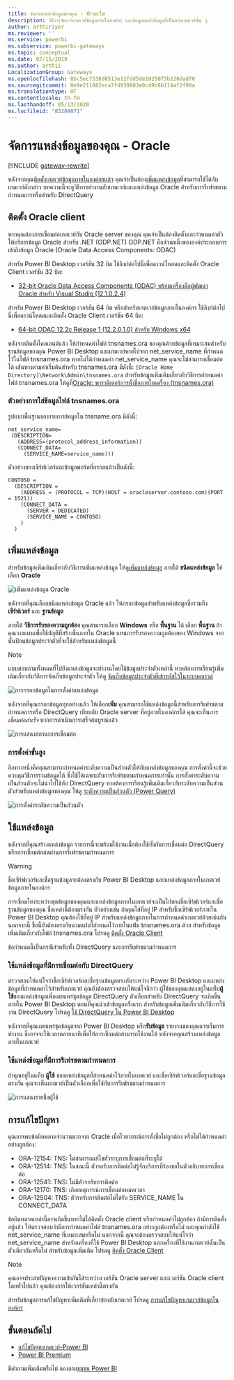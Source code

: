 ```yaml
---
title: จัดการแหล่งข้อมูลของคุณ - Oracle
description: วิธีการจัดการเกตเวย์ข้อมูลภายในองค์กร และข้อมูลแหล่งข้อมูลที่เป็นของเกตเวย์นั้น ๆ
author: arthiriyer
ms.reviewer: ''
ms.service: powerbi
ms.subservice: powerbi-gateways
ms.topic: conceptual
ms.date: 07/15/2019
ms.author: arthii
LocalizationGroup: Gateways
ms.openlocfilehash: 8bc5ec7338d8513e12fdd5de10250f5b228dad76
ms.sourcegitcommit: 0e9e211082eca7fd939803e0cd9c6b114af2f90a
ms.translationtype: HT
ms.contentlocale: th-TH
ms.lasthandoff: 05/13/2020
ms.locfileid: "83284071"
---
```

# <a name="manage-your-data-source---oracle"></a>จัดการแหล่งข้อมูลของคุณ - Oracle

[!INCLUDE [gateway-rewrite](../includes/gateway-rewrite.md)]

หลังจากคุณ[ติดตั้งเกตเวย์ข้อมูลภายในองค์กรแล้ว](/data-integration/gateway/service-gateway-install) คุณจำเป็นต้อง[เพิ่มแหล่งข้อมูล](service-gateway-data-sources.md#add-a-data-source)ที่สามารถใช้ได้กับเกตเวย์ดังกล่าว บทความนี้จะดูวิธีการทำงานกับเกตเวย์และแหล่งข้อมูล Oracle สำหรับการรีเฟรชตามกำหนดการหรือสำหรับ DirectQuery

## <a name="install-the-oracle-client"></a>ติดตั้ง Oracle client

หากคุณต้องการเชื่อมต่อเกตเวย์กับ Oracle server ของคุณ คุณจำเป็นต้องติดตั้งและกำหนดค่าตัวให้บริการข้อมูล Oracle สำหรับ .NET (ODP.NET) ODP.NET คือส่วนหนึ่งขององค์ประกอบการเข้าถึงข้อมูล Oracle (Oracle Data Access Components: ODAC)

สำหรับ Power BI Desktop เวอร์ชัน 32 บิต ใช้ลิงก์ต่อไปนี้เพื่อดาวน์โหลดและติดตั้ง Oracle Client เวอร์ชัน 32 บิต:

* [32-bit Oracle Data Access Components (ODAC) พร้อมเครื่องมือผู้พัฒนา Oracle สำหรับ Visual Studio (12.1.0.2.4)](https://www.oracle.com/technetwork/topics/dotnet/utilsoft-086879.html)

สำหรับ Power BI Desktop เวอร์ชัน 64 บิต หรือสำหรับเกตเวย์ข้อมูลภายในองค์กร ใช้ลิงก์ต่อไปนี้เพื่อดาวน์โหลดและติดตั้ง Oracle Client เวอร์ชัน 64 บิต:

* [64-bit ODAC 12.2c Release 1 (12.2.0.1.0) สำหรับ Windows x64](https://www.oracle.com/technetwork/database/windows/downloads/index-090165.html)

หลังจากติดตั้งไคลเอนต์แล้ว ให้กำหนดค่าไฟล์ tnsnames.ora ของคุณด้วยข้อมูลที่เหมาะสมสำหรับฐานข้อมูลของคุณ Power BI Desktop และเกตเวย์หายไปจาก net_service_name ที่กำหนดไว้ในไฟล์ tnsnames.ora หากไม่ได้กำหนดค่า net_service_name คุณจะไม่สามารถเชื่อมต่อได้ เส้นทางตามค่าเริ่มต้นสำหรับ tnsnames.ora มีดังนี้: `[Oracle Home Directory]\Network\Admin\tnsnames.ora` สำหรับข้อมูลเพิ่มเติมเกี่ยวกับวิธีการกำหนดค่าไฟล์ tnsnames.ora ให้ดูที่[Oracle: พารามิเตอร์การตั้งชื่อภายในเครื่อง (tnsnames.ora)](https://docs.oracle.com/cd/B28359_01/network.111/b28317/tnsnames.htm)

### <a name="example-tnsnamesora-file-entry"></a>ตัวอย่างการใส่ข้อมูลไฟล์ tnsnames.ora

รูปแบบพื้นฐานของรายการข้อมูลใน tnsname.ora มีดังนี้:

```
net_service_name=
 (DESCRIPTION=
   (ADDRESS=(protocol_address_information))
   (CONNECT_DATA=
     (SERVICE_NAME=service_name)))
```

ตัวอย่างของเซิร์ฟเวอร์และข้อมูลพอร์ตที่กรอกแล้วเป็นดังนี้:

```
CONTOSO =
  (DESCRIPTION =
    (ADDRESS = (PROTOCOL = TCP)(HOST = oracleserver.contoso.com)(PORT = 1521))
    (CONNECT_DATA =
      (SERVER = DEDICATED)
      (SERVICE_NAME = CONTOSO)
    )
  )
```

## <a name="add-a-data-source"></a>เพิ่มแหล่งข้อมูล

สำหรับข้อมูลเพิ่มเติมเกี่ยวกับวิธีการเพิ่มแหล่งข้อมูล ให้ดู[เพิ่มแหล่งข้อมูล](service-gateway-data-sources.md#add-a-data-source) ภายใต้ **ชนิดแหล่งข้อมูล** ให้เลือก **Oracle**

![เพิ่มแหล่งข้อมูล Oracle](media/service-gateway-onprem-manage-oracle/data-source-oracle.png)

หลังจากที่คุณเลือกชนิดแหล่งข้อมูล Oracle แล้ว ให้กรอกข้อมูลสำหรับแหล่งข้อมูลซึ่งรวมถึง **เซิร์ฟเวอร์** และ **ฐานข้อมูล** 

ภายใต้ **วิธีการรับรองความถูกต้อง** คุณสามารถเลือก **Windows** หรือ **พื้นฐาน** ได้ เลือก **พื้นฐาน** ถ้าคุณวางแผนเพื่อใช้บัญชีที่สร้างขึ้นภายใน Oracle แทนการรับรองความถูกต้องของ Windows จากนั้นป้อนข้อมูลประจำตัวที่จะใช้สำหรับแหล่งข้อมูลนี้

> [!NOTE]
> แบบสอบถามทั้งหมดที่ไปยังแหล่งข้อมูลจะทำงานโดยใช้ข้อมูลประจำตัวเหล่านี้ หากต้องการเรียนรู้เพิ่มเติมเกี่ยวกับวิธีการจัดเก็บข้อมูลประจำตัว ให้ดู [จัดเก็บข้อมูลประจำตัวที่เข้ารหัสไว้ในระบบคลาวด์](service-gateway-data-sources.md#store-encrypted-credentials-in-the-cloud)

![การกรอกข้อมูลในการตั้งค่าแหล่งข้อมูล](media/service-gateway-onprem-manage-oracle/data-source-oracle2.png)

หลังจากที่คุณกรอกข้อมูลทุกอย่างแล้ว ให้เลือก**เพิ่ม** คุณสามารถใช้แหล่งข้อมูลนี้สำหรับการรีเฟรชตามกำหนดการหรือ DirectQuery เทียบกับ Oracle server ที่อยู่ภายในองค์กรได้ คุณจะเห็น*การเชื่อมต่อสำเร็จ* หากการดำเนินการเสร็จสมบูรณ์แล้ว

![การแสดงสถานะการเชื่อมต่อ](media/service-gateway-onprem-manage-oracle/datasourcesettings4.png)

### <a name="advanced-settings"></a>การตั้งค่าขั้นสูง

อีกทางหนึ่งคือคุณสามารถกำหนดค่าระดับความเป็นส่วนตัวให้กับแหล่งข้อมูลของคุณ การตั้งค่านี้จะช่วยควบคุมวิธีการรวมข้อมูลได้ ซึ่งใช้ได้เฉพาะกับการรีเฟรชตามกำหนดการเท่านั้น การตั้งค่าระดับความเป็นส่วนตัวจะไม่นำไปใช้กับ DirectQuery หากต้องการเรียนรู้เพิ่มเติมเกี่ยวกับระดับความเป็นส่วนตัวสำหรับแหล่งข้อมูลของคุณ ให้ดู [ระดับความเป็นส่วนตัว (Power Query)](https://support.office.com/article/Privacy-levels-Power-Query-CC3EDE4D-359E-4B28-BC72-9BEE7900B540)

![การตั้งค่าระดับความเป็นส่วนตัว](media/service-gateway-onprem-manage-oracle/datasourcesettings9.png)

## <a name="use-the-data-source"></a>ใช้แหล่งข้อมูล

หลังจากที่คุณสร้างแหล่งข้อมูล รายการนี้จะพร้อมใช้งานเมื่อต้องใช้ทั้งกับการเชื่อมต่อ DirectQuery หรือการเชื่อมต่อสดผ่านการรีเฟรชตามกำหนดการ

> [!WARNING]
> ชื่อเซิร์ฟเวอร์และชื่อฐานข้อมูลจะต้องตรงกับ Power BI Desktop และแหล่งข้อมูลภายในเกตเวย์ข้อมูลภายในองค์กร

การเชื่อมโยงระหว่างชุดข้อมูลของคุณและแหล่งข้อมูลภายในเกตเวย์จะเป็นไปตามชื่อเซิร์ฟเวอร์และชื่อฐานข้อมูลของคุณ ชื่อเหล่านี้ต้องตรงกัน ตัวอย่างเช่น ถ้าคุณใส่ที่อยู่ IP สำหรับชื่อเซิร์ฟเวอร์ภายใน Power BI Desktop คุณต้องใช้ที่อยู่ IP สำหรับแหล่งข้อมูลภายในการกำหนดค่าเกตเวย์ด้วยเช่นกัน นอกจากนี้ ชื่อนี้ยังต้องตรงกับนามแฝงที่กำหนดไว้ภายในแฟ้ม tnsnames.ora ด้วย สำหรับข้อมูลเพิ่มเติมเกี่ยวกับไฟล์ tnsnames.ora โปรดดู [ติดตั้ง Oracle Client](#install-the-oracle-client)

ข้อกำหนดนี้เป็นกรณีสำหรับทั้ง DirectQuery และการรีเฟรชตามกำหนดการ

### <a name="use-the-data-source-with-directquery-connections"></a>ใช้แหล่งข้อมูลที่มีการเชื่อมต่อกับ DirectQuery

ตรวจสอบให้แน่ใจว่าชื่อเซิร์ฟเวอร์และชื่อฐานข้อมูลตรงกันระหว่าง Power BI Desktop และแหล่งข้อมูลที่กำหนดค่าไว้สำหรับเกตเวย์ คุณยังต้องตรวจสอบให้แน่ใจอีกว่า ผู้ใช้ของคุณแสดงอยู่ในแท็บ**ผู้ใช้**ของแหล่งข้อมูลเพื่อเผยแพร่ชุดข้อมูล DirectQuery ตัวเลือกสำหรับ DirectQuery จะเกิดขึ้นภายใน Power BI Desktop ตอนที่คุณนำเข้าข้อมูลครั้งแรก สำหรับข้อมูลเพิ่มเติมเกี่ยวกับวิธีการใช้งาน DirectQuery โปรดดู [ใช้ DirectQuery ใน Power BI Desktop](desktop-use-directquery.md)

หลังจากที่คุณเผยแพร่ชุดข้อมูลจาก Power BI Desktop หรือ**รับข้อมูล** รายงานของคุณควรเริ่มการทำงาน ซึ่งอาจจะใช้เวลาหลายนาทีเพื่อให้การเชื่อมต่อสามารถใช้งานได้ หลังจากคุณสร้างแหล่งข้อมูลภายในเกตเวย์

### <a name="use-the-data-source-with-scheduled-refresh"></a>ใช้แหล่งข้อมูลที่มีการรีเฟรชตามกำหนดการ

ถ้าคุณอยู่ในแท็บ **ผู้ใช้** ของแหล่งข้อมูลที่กำหนดค่าไว้ภายในเกตเวย์ และชื่อเซิร์ฟเวอร์และชื่อฐานข้อมูลตรงกัน คุณจะเห็นเกตเวย์เป็นตัวเลือกเพื่อใช้กับการรีเฟรชตามกำหนดการ

![การแสดงรายชื่อผู้ใช้](media/service-gateway-onprem-manage-oracle/powerbi-gateway-enterprise-schedule-refresh.png)

## <a name="troubleshooting"></a>การแก้ไขปัญหา

คุณอาจพบข้อผิดพลาดจำนวนมากจาก Oracle เมื่อไวยากรณ์การตั้งชื่อไม่ถูกต้อง หรือไม่ได้กำหนดค่าอย่างถูกต้อง:

* ORA-12154: TNS: ไม่สามารถแก้ไขตัวระบุการเชื่อมต่อที่ระบุได้
* ORA-12514: TNS: ในขณะนี้ ตัวรอรับการติดต่อไม่รู้จักบริการที่ร้องขอในตัวอธิบายการเชื่อมต่อ
* ORA-12541: TNS: ไม่มีตัวรอรับการติดต่อ
* ORA-12170: TNS: เกิดเหตุการณ์การเชื่อมต่อหมดเวลา
* ORA-12504: TNS: ตัวรอรับการติดต่อไม่ได้รับ SERVICE_NAME ใน CONNECT_DATA

ข้อผิดพลาดเหล่านี้อาจเกิดขึ้นหากไม่ได้ติดตั้ง Oracle client หรือกำหนดค่าไม่ถูกต้อง ถ้ามีการติดตั้งอยู่แล้ว ให้ตรวจสอบว่ามีการกำหนดค่าไฟล์ tnsnames.ora อย่างถูกต้องหรือไม่ และคุณกำลังใช้ net_service_name ที่เหมาะสมหรือไม่ นอกจากนี้ คุณจะต้องตรวจสอบให้แน่ใจว่า net_service_name สำหรับเครื่องที่ใช้ Power BI Desktop และเครื่องที่ใช้งานเกตเวย์นั้นเป็นตัวเดียวกันหรือไม่ สำหรับข้อมูลเพิ่มเติม โปรดดู [ติดตั้ง Oracle Client](#install-the-oracle-client)

> [!NOTE]
> คุณอาจประสบปัญหาความเข้ากันได้ระหว่างเวอร์ชัน Oracle server และเวอร์ชัน Oracle client โดยทั่วไปแล้ว คุณต้องการให้เวอร์ชันเหล่านี้ตรงกัน

สำหรับข้อมูลการแก้ไขปัญหาเพิ่มเติมที่เกี่ยวข้องกับเกตเวย์ โปรดดู [การแก้ไขปัญหาเกตเวย์ข้อมูลในองค์กร](/data-integration/gateway/service-gateway-tshoot)

## <a name="next-steps"></a>ขั้นตอนถัดไป

* [แก้ไขปัญหาเกตเวย์-Power BI](service-gateway-onprem-tshoot.md)
* [Power BI Premium](../admin/service-premium-what-is.md)

มีคำถามเพิ่มเติมหรือไม่ ลองถาม[ชุมชน Power BI](https://community.powerbi.com/)
